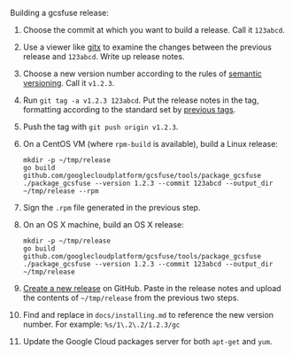 Building a gcsfuse release:

1.  Choose the commit at which you want to build a release. Call it `123abcd`.

2.  Use a viewer like [gitx](http://rowanj.github.io/gitx/) to examine the
    changes between the previous release and `123abcd`. Write up release notes.

3.  Choose a new version number according to the rules of [semantic
    versioning][semver]. Call it `v1.2.3`.

4.  Run `git tag -a v1.2.3 123abcd`. Put the release notes in the tag,
    formatting according to the standard set by [previous tags][tags].

5.  Push the tag with `git push origin v1.2.3`.

6.  On a CentOS VM (where `rpm-build` is available), build a Linux release:

        mkdir -p ~/tmp/release
        go build github.com/googlecloudplatform/gcsfuse/tools/package_gcsfuse
        ./package_gcsfuse --version 1.2.3 --commit 123abcd --output_dir ~/tmp/release --rpm

7.  Sign the `.rpm` file generated in the previous step.

8.  On an OS X machine, build an OS X release:

        mkdir -p ~/tmp/release
        go build github.com/googlecloudplatform/gcsfuse/tools/package_gcsfuse
        ./package_gcsfuse --version 1.2.3 --commit 123abcd --output_dir ~/tmp/release

0.  [Create a new release][new-release] on GitHub. Paste in the release notes
    and upload the contents of `~/tmp/release` from the previous two steps.

10. Find and replace in `docs/installing.md` to reference the new version
    number. For example: `%s/1\.2\.2/1.2.3/gc`

11. Update the Google Cloud packages server for both `apt-get` and `yum`.

[semver]: http://semver.org/
[tags]: https://github.com/GoogleCloudPlatform/gcsfuse/tags
[new-release]: https://github.com/GoogleCloudPlatform/gcsfuse/releases/new
